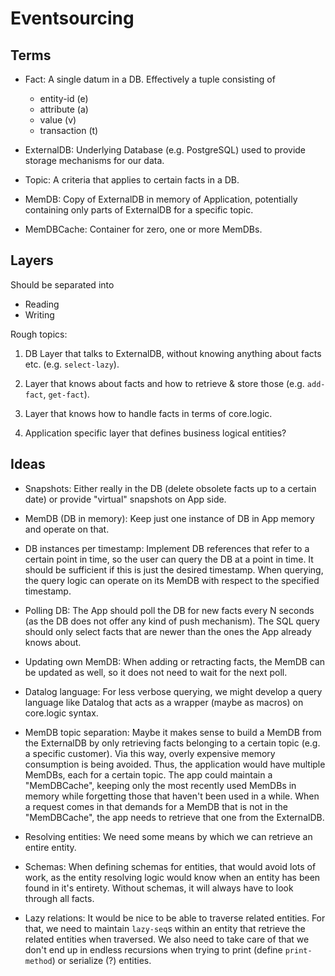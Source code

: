 # Eventsourcing


## Terms

- Fact:
  A single datum in a DB. Effectively a tuple consisting of
    - entity-id (e)
    - attribute (a)
    - value (v)
    - transaction (t)

- ExternalDB:
  Underlying Database (e.g. PostgreSQL) used to provide storage
  mechanisms for our data.

- Topic:
  A criteria that applies to certain facts in a DB.

- MemDB:
  Copy of ExternalDB in memory of Application, potentially containing only
  parts of ExternalDB for a specific topic.

- MemDBCache:
  Container for zero, one or more MemDBs.


## Layers

Should be separated into

- Reading
- Writing

Rough topics:

1. DB Layer that talks to ExternalDB, without knowing anything about
   facts etc. (e.g. `select-lazy`).

2. Layer that knows about facts and how to retrieve & store those
   (e.g. `add-fact`, `get-fact`).

3. Layer that knows how to handle facts in terms of core.logic.

4. Application specific layer that defines business logical entities?


## Ideas

- Snapshots:
  Either really in the DB (delete obsolete facts up to a certain date) or
  provide "virtual" snapshots on App side.

- MemDB (DB in memory):
  Keep just one instance of DB in App memory and operate on that.

- DB instances per timestamp:
  Implement DB references that refer to a certain point in time, so the user
  can query the DB at a point in time. It should be sufficient if this is just
  the desired timestamp. When querying, the query logic can operate on its
  MemDB with respect to the specified timestamp.

- Polling DB:
  The App should poll the DB for new facts every N seconds (as the DB does
  not offer any kind of push mechanism). The SQL query should only select
  facts that are newer than the ones the App already knows about.

- Updating own MemDB:
  When adding or retracting facts, the MemDB can be updated as well, so it
  does not need to wait for the next poll.

- Datalog language:
  For less verbose querying, we might develop a query language like Datalog
  that acts as a wrapper (maybe as macros) on core.logic syntax.

- MemDB topic separation:
  Maybe it makes sense to build a MemDB from the ExternalDB by only retrieving
  facts belonging to a certain topic (e.g. a specific customer). Via this way,
  overly expensive memory consumption is being avoided.
  Thus, the application would have multiple MemDBs, each for a certain topic.
  The app could maintain a "MemDBCache", keeping only the most recently used MemDBs
  in memory while forgetting those that haven't been used in a while.
  When a request comes in that demands for a MemDB that is not in the "MemDBCache",
  the app needs to retrieve that one from the ExternalDB.

- Resolving entities:
  We need some means by which we can retrieve an entire entity.

- Schemas:
  When defining schemas for entities, that would avoid lots of work, as the
  entity resolving logic would know when an entity has been found in it's
  entirety. Without schemas, it will always have to look through all facts.

- Lazy relations:
  It would be nice to be able to traverse related entities. For that, we need
  to maintain `lazy-seq`s within an entity that retrieve the related entities
  when traversed.
  We also need to take care of that we don't end up in endless recursions when
  trying to print (define `print-method`) or serialize (?) entities.
